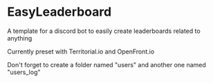 # EasyLeaderboard
A template for a discord bot to easily create leaderboards related to anything

Currently preset with Territorial.io and OpenFront.io

Don't forget to create a folder named "users" and another one named "users_log"
